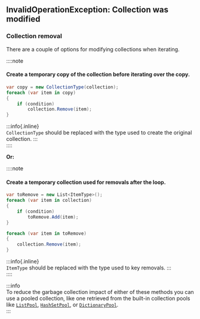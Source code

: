 ## InvalidOperationException: Collection was modified
### Collection removal

There are a couple of options for modifying collections when iterating.

::::note
#### Create a temporary copy of the collection before iterating over the copy.
```csharp
var copy = new CollectionType(collection);
foreach (var item in copy)
{
    if (condition)
        collection.Remove(item);
}
```
:::info{.inline}  
`CollectionType` should be replaced with the type used to create the original collection.
:::  
::::

**Or:**

::::note  
#### Create a temporary collection used for removals after the loop.
```csharp
var toRemove = new List<ItemType>();
foreach (var item in collection)
{
    if (condition)
        toRemove.Add(item);
}

foreach (var item in toRemove)
{
    collection.Remove(item);
}

```
:::info{.inline}  
`ItemType` should be replaced with the type used to key removals.
:::  
::::

:::info  
To reduce the garbage collection impact of either of these methods you can use a pooled collection, like one retrieved from the built-in collection pools like [`ListPool`](https://docs.unity3d.com/ScriptReference/Pool.ListPool_1.html), [`HashSetPool`](https://docs.unity3d.com/ScriptReference/Pool.HashSetPool_1.html), or [`DictionaryPool`](https://docs.unity3d.com/ScriptReference/Pool.DictionaryPool_2.html).  
:::